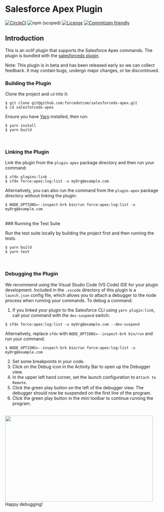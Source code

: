 # Salesforce Apex Plugin

[![CircleCI](https://circleci.com/gh/forcedotcom/salesforcedx-apex.svg?style=svg&circle-token=5869ea795e44e1b737f2f2a86fd51cdc2ac08629)](https://circleci.com/gh/forcedotcom/salesforcedx-apex)
![npm (scoped)](https://img.shields.io/npm/v/@salesforce/plugin-apex)
[![License](https://img.shields.io/badge/License-BSD%203--Clause-blue.svg)](https://opensource.org/licenses/BSD-3-Clause)
[![Commitizen friendly](https://img.shields.io/badge/commitizen-friendly-brightgreen.svg)](http://commitizen.github.io/cz-cli/)

## Introduction
This is an oclif plugin that supports the Salesforce Apex commands. The plugin is bundled with the [salesforcedx plugin](https://www.npmjs.com/package/salesforcedx).

Note: This plugin is in beta and has been released early so we can collect feedback. It may contain bugs, undergo major changes, or be discontinued.


### Building the Plugin

Clone the project and `cd` into it:

```
$ git clone git@github.com:forcedotcom/salesforcedx-apex.git
$ cd salesforcedx-apex
```

Ensure you have [Yarn](https://yarnpkg.com/) installed, then run:

```
$ yarn install
$ yarn build
```
<br />

### Linking the Plugin
Link the plugin from the `plugin-apex` package directory and then run your command:

```
$ sfdx plugins:link .
$ sfdx force:apex:log:list -u myOrg@example.com
```

Alternatively, you can also run the command from the `plugin-apex` package directory without linking the plugin:

```
$ NODE_OPTIONS=--inspect-brk bin/run force:apex:log:list -u myOrg@example.com
```
<br />
### Running the Test Suite

Run the test suite locally by building the project first and then running the tests.

```
$ yarn build
$ yarn test
```

<br />

### Debugging the Plugin

We recommend using the Visual Studio Code (VS Code) IDE for your plugin development. Included in the `.vscode` directory of this plugin is a `launch.json` config file, which allows you to attach a debugger to the node process when running your commands. To debug a command:

1. If you linked your plugin to the Salesforce CLI using `yarn plugin:link`, call your command with the `dev-suspend` switch:

```
$ sfdx force:apex:log:list -u myOrg@example.com --dev-suspend
```

Alternatively, replace `sfdx` with `NODE_OPTIONS=--inspect-brk bin/run` and run your command:

```
$ NODE_OPTIONS=--inspect-brk bin/run force:apex:log:list -u myOrg@example.com
```

2. Set some breakpoints in your code.
3. Click on the Debug icon in the Activity Bar to open up the Debugger view.
4. In the upper left hand corner, set the launch configuration to `Attach to Remote`.
5. Click the green play button on the left of the debugger view. The debugger should now be suspended on the first line of the program.
6. Click the green play button in the mini toolbar to continue running the program. 
<br /><br />
<img src="../../.images/vscodeScreenshot.png" width="480" height="278">

<br />
Happy debugging!
